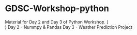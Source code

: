 # GDSC-Workshop-python
Material for Day 2 and Day 3 of Python Workshop. (<br>)
Day 2 - Nummpy & Pandas
Day 3 - Weather Prediction Project
